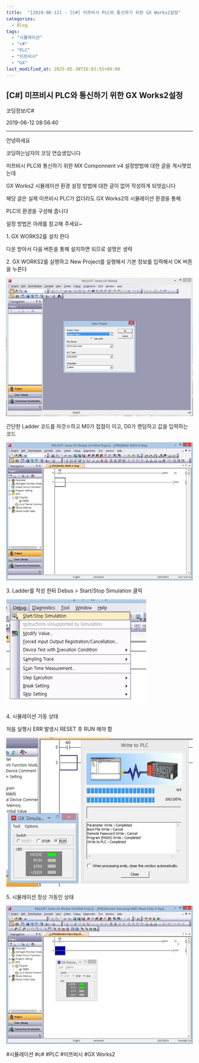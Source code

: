 ```yaml
---
title:  "[2019-06-12] - [C#] 미쯔비시 PLC와 통신하기 위한 GX Works2설정"
categories:
  - Blog
tags:
  - "시뮬레이션"
  - "c#"
  - "PLC"
  - "미쯔비시"
  - "GX"
last_modified_at: 2025-05-30T16:03:55+09:00
---
```


## [C#] 미쯔비시 PLC와 통신하기 위한 GX Works2설정

코딩정보/C#

2019-06-12 08:56:40

* * *

안녕하세요

코딩하는남자의 코딩 연습생입니다

미쯔비시 PLC와 통신하기 위한 MX Componnent v4 설정방법에 대한 글을 게시햇었는데

GX Works2 시뮬레이션 환경 설정 방법에 대한 글이 없어 작성하게 되엇습니다

해당 글은 실제 미쯔비시 PLC가 없더라도 GX Works2의 시뮬레이션 환경을 통해

PLC의 환경을 구성해 줍니다

설정 방법은 아래를 참고해 주세요~

1\. GX WORKS2를 설치 한다

다운 받아서 다음 버튼을 통해 설치하면 되므로 설명은 생략

2\. GX WORKS2를 실행하고 New Project를 실행해서 기본 정보를 입력해서 OK 버튼을 누른다

![](/assets/images/c_미쯔비시_plc와_통신하기_위한_gx_works2설정/img.jpg)

간단한 Ladder 코드를 자것ㅇ하고 M0가 접점이 이고, D0가 랜덤하고 값을 입력하는 코드

![](/assets/images/c_미쯔비시_plc와_통신하기_위한_gx_works2설정/img_1.jpg)

3\. Ladder를 작성 한뒤 Debus > Start/Stop Simulation 클릭

![](/assets/images/c_미쯔비시_plc와_통신하기_위한_gx_works2설정/img_2.jpg)

4\. 시뮬레이션 가동 상태

처음 실행시 ERR 발생시 RESET 후 RUN 해야 함

![](/assets/images/c_미쯔비시_plc와_통신하기_위한_gx_works2설정/img_3.jpg)

5\. 시뮬레이션 정상 가동인 상태

![](/assets/images/c_미쯔비시_plc와_통신하기_위한_gx_works2설정/img_4.jpg)

  

#시뮬레이션 #c# #PLC #미쯔비시 #GX Works2

